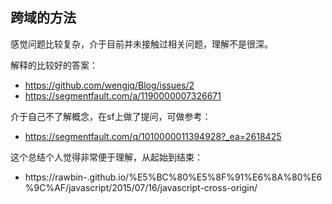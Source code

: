 ## 跨域的方法
感觉问题比较复杂，介于目前并未接触过相关问题，理解不是很深。

解释的比较好的答案：

- https://github.com/wengjq/Blog/issues/2
- https://segmentfault.com/a/1190000007326671

介于自己不了解概念，在sf上做了提问，可做参考：

- https://segmentfault.com/q/1010000011394928?_ea=2618425

这个总结个人觉得非常便于理解，从起始到结束：
- https://rawbin-.github.io/%E5%BC%80%E5%8F%91%E6%8A%80%E6%9C%AF/javascript/2015/07/16/javascript-cross-origin/
